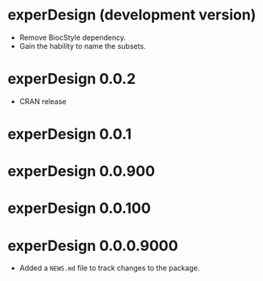 # experDesign (development version)

* Remove BiocStyle dependency.
* Gain the hability to name the subsets.

# experDesign 0.0.2

* CRAN release

# experDesign 0.0.1

# experDesign 0.0.900

# experDesign 0.0.100

# experDesign 0.0.0.9000

* Added a `NEWS.md` file to track changes to the package.
